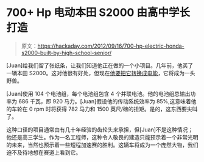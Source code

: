 # 700+ Hp 电动本田 S2000 由高中学长打造

> 原文：<https://hackaday.com/2012/09/16/700-hp-electric-honda-s2000-built-by-high-school-senior/>

[Juan]给我们留了张纸条，让我们知道他正在做的一个小项目。几年前，他买了一辆本田 S2000。这对他很有好处，但现在[他要把它转换成电能](http://www.s2ki.com/s2000/topic/975497-wait-that-isnt-an-f20c/)，它将成为一头野兽。

[Juan]使用 104 个电池组，每个电池组包含 4 个并联电池。他的电池组总输出功率为 686 千瓦，即 920 马力。[Juan]假设他的传动系统效率为 85%,这意味着他的车轮在 0 rpm 时将获得 782 马力和 1500 英尺/磅的扭矩。是的，这东西要尖叫了。

这种口径的项目通常由有几十年经验的齿轮头来承担，但[Juan]不是这种情况；他还是高三学生。作为一名工程师，这种令人敬畏的建造只能预示着一个非常光明的未来，当然也预示着一些短程加速赛的胜利。这辆车将成为一个庞然大物，我们迫不及待地想在赛道上看到它。